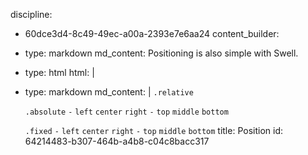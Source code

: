 discipline:
  - 60dce3d4-8c49-49ec-a00a-2393e7e6aa24
content_builder:
  - 
    type: markdown
    md_content: Positioning is also simple with Swell.
  - 
    type: html
    html: |
      <div class="row">
        <div class="col-3 p-1">
          <div class="b-6 ratio-1_1 cbgg-8 relative">
            <div class="w-50 h-50 b-6 m-1 cbgg-7 absolute-top-left"></div>
          </div>
        </div>
        <div class="col-3 p-1">
          <div class="b-6 ratio-1_1 cbgg-8 relative">
            <div class="w-50 h-50 b-6 m-1 cbgg-7 absolute-top-right"></div>
          </div>
        </div>
        <div class="col-3 p-1">
          <div class="b-6 ratio-1_1 cbgg-8 relative">
            <div class="w-50 h-50 b-6 m-1 cbgg-7 absolute-bottom-left"></div>
          </div>
        </div>
        <div class="col-3 p-1">
          <div class="b-6 ratio-1_1 cbgg-8 relative">
            <div class="w-50 h-50 b-6 m-1 cbgg-7 absolute-bottom-right"></div>
          </div>
        </div>
      </div>
      
      <div class="row">
        <div class="col-3 p-1">
          <div class="b-6 ratio-1_1 cbgg-8 relative">
            <div class="w-50 h-50 b-6 cbgg-7 absolute-center-middle"></div>
          </div>
        </div>
        <div class="col-3 p-1">
          <div class="b-6 ratio-1_1 cbgg-8 relative">
            <div class="w-50 h-50 b-6 my-1 cbgg-7 absolute-center-top"></div>
          </div>
        </div>
        <div class="col-3 p-1">
          <div class="b-6 ratio-1_1 cbgg-8 relative">
            <div class="w-50 h-50 b-6 my-1 cbgg-7 absolute-center-bottom"></div>
          </div>
        </div>
        <div class="col-3 p-1">
          <div class="b-6 ratio-1_1 cbgg-8 relative">
            <div class="w-50 h-50 b-6 m-1 cbgg-7 absolute-top-right"></div>
          </div>
        </div>
      </div>
  - 
    type: markdown
    md_content: |
      `.relative`
      
      `.absolute` `-` `left` `center` `right` `-` `top` `middle` `bottom`
      
      `.fixed` `-` `left` `center` `right` `-` `top` `middle` `bottom`
title: Position
id: 64214483-b307-464b-a4b8-c04c8bacc317
